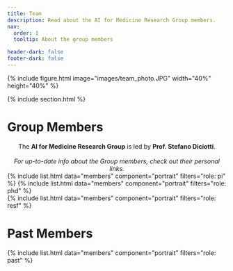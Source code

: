 ```yaml
---
title: Team
description: Read about the AI for Medicine Research Group members.
nav:
  order: 1
  tooltip: About the group members

header-dark: false
footer-dark: false
---
```


<!-- section dark -->
<!-- section background images/banner.jpg -->

{% include figure.html image="images/team_photo.JPG" width="40%" height="40%" %}

{% include section.html %}
# <i class="fas fa-users"></i>Group Members

<center>The <b>AI for Medicine Research Group</b> is led by <b>Prof. Stefano Diciotti</b>.<br><br>
<i>For up-to-date info about the Group members, check out their personal links.</i></center>


<div class="row">
  <div class="column">
    {%
      include list.html
      data="members"
      component="portrait"
      filters="role: pi"
    %}
    {%
      include list.html
      data="members"
      component="portrait"
      filters="role: phd"
    %}
  </div>
  <div class="column">
    {%
      include list.html
      data="members"
      component="portrait"
      filters="role: resf"
    %}
  </div>
</div>

# <i class="fas fa-clock-rotate-lef"></i>Past Members

{%
  include list.html
  data="members"
  component="portrait"
  filters="role: past"
%}


